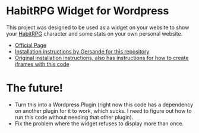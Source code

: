 HabitRPG Widget for Wordpress
======

This project was designed to be used as a widget on your website to show your [HabitRPG](https://habitrpg.com) character and some stats on your own personal website. 

* [Official Page ](http://gersande.github.io/HabitRPG-widget/)
* [Installation instructions by Gersande for this repository](http://gersande.com/display-habitrpg-as-a-user-badge-not-the-whole-rpg-on-a-wordpress-site-on-your-own-server/)
* [Original installation instructions, also has instructions for how to create iframes with this code](https://github.com/pipcorona/HabitRPG-widget)

The future! 
======

* Turn this into a Wordpress Plugin (right now this code has a dependency on another plugin for it to work, which sucks. I need to figure out how to run this code without needing that other plugin).
* Fix the problem where the widget refuses to display more than once. 